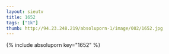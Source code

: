 ```yaml
--- 
layout: sieutv
title: 1652
tags: ["1k"]
thumb: http://94.23.248.219/absoluporn-1/image/002/1652.jpg
---
```

{% include absoluporn key="1652" %} 
